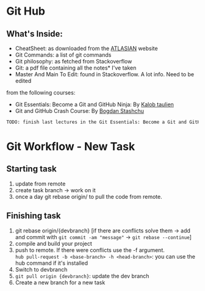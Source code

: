 # Git Hub
## What's Inside:

- CheatSheet: as downloaded from the   [ATLASIAN](https://www.atlassian.com/git/tutorials/atlassian-git-cheatsheet) website
- Git Commands: a list of git commands 
- Git philosophy: as fetched from Stackoverflow
- Git: a pdf file containing all the notes* I've taken
- Master And Main To Edit: found in Stackoverflow. A lot info. Need to be edited

from the following courses: 
* Git Essentials: Become a Git and GitHub Ninja: By [Kalob taulien](https://kalob.io/)
* Git and GitHub Crash Course: By [Bogdan Stashchu](https://stashchuk.com/)


```sh
TODO: finish last lectures in the Git Essentials: Become a Git and GitHub Ninja Course
```
# Git Workflow - New Task
## Starting task
1. update from remote
2. create task branch -> work on it
3. once a day git rebase origin/<branchmaster> to pull the code from remote. 
## Finishing task
1. git rebase origin/{devbranch}
[if there are conflicts solve them -> add and commit with `git commit -am "message"` -> `git rebase --continue`]
2. compile and build your project 
3. push to remote. If there were conflicts use the -f argument.\
`hub pull-request -b <base-branch> -h <head-branch>`: you can use the hub command if it's installed
4. Switch to devbranch 
5. `git pull origin {devbranch}`: update the dev branch
5. Create a new branch for a new task
